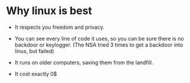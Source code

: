 # Why linux is best

- It respects you freedom and privacy.

- You can see every line of code it uses, so you can be sure there is no backdoor or keylogger. (The NSA tried 3 times to get a backdoor into linux, but failed)

- It runs on older computers, saving them from the landfill.

- It cost exactly 0$
